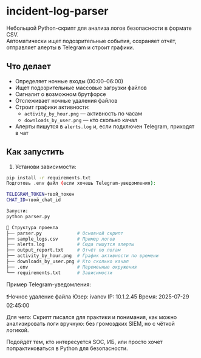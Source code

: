 # incident-log-parser

Небольшой Python-скрипт для анализа логов безопасности в формате CSV.  
Автоматически ищет подозрительные события, сохраняет отчёт, отправляет алерты в Telegram и строит графики.

## Что делает

- Определяет ночные входы (00:00–06:00)
- Ищет подозрительные массовые загрузки файлов
- Сигналит о возможном брутфорсе
- Отслеживает ночные удаления файлов
- Строит графики активности:
  - `activity_by_hour.png` — активность по часам
  - `downloads_by_user.png` — кто сколько качал
- Алерты пишутся в `alerts.log` и, если подключен Telegram, приходят в чат

## Как запустить

1. Установи зависимости:

```bash
pip install -r requirements.txt
Подготовь .env файл (если хочешь Telegram-уведомления):

TELEGRAM_TOKEN=твой_токен
CHAT_ID=твой_chat_id

Запусти:
python parser.py

📂 Структура проекта
├── parser.py             # Основной скрипт
├── sample_logs.csv       # Пример логов
├── alerts.log            # Сюда пишутся алерты
├── output_report.txt     # Отчёт по логам
├── activity_by_hour.png  # График активности по времени
├── downloads_by_user.png # Кто сколько качал
├── .env                  # Переменные окружения
└── requirements.txt      # Зависимости
```
Пример Telegram-уведомления:

❗️Ночное удаление файла
Юзер: ivanov
IP: 10.1.2.45
Время: 2025-07-29 02:45:00

Для чего:
Скрипт писался для практики и понимания, как можно анализировать логи вручную:
без громоздких SIEM, но с чёткой логикой.


Подойдёт тем, кто интересуется SOC, ИБ, или просто хочет попрактиковаться в Python для безопасности.
